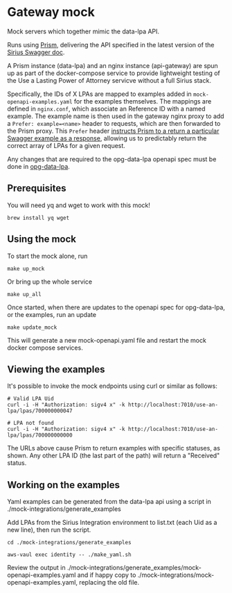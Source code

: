 # Gateway mock

Mock servers which together mimic the data-lpa API.

Runs using [Prism](https://stoplight.io/open-source/prism), delivering
the API specified in the latest version of the
[Sirius Swagger doc](https://github.com/ministryofjustice/opg-sirius-api-gateway/blob/master/docs/swagger.v1.yaml).

A Prism instance (data-lpa) and an nginx instance (api-gateway) are spun up as part of the docker-compose service to provide lightweight testing of the Use a Lasting Power of Attorney servicve without a full Sirius stack.

Specifically, the IDs of X LPAs are mapped to examples added in `mock-openapi-examples.yaml` for the examples themselves.
The mappings are defined in `nginx.conf`, which associate an Reference ID with a named example.
The example name is then used in the gateway nginx proxy to add a `Prefer: example=<name>` header to requests, which are then forwarded to the Prism proxy. This `Prefer` header [instructs Prism to a return a particular Swagger example as a response](https://github.com/stoplightio/prism/blob/master/docs/guides/01-mocking.md#Response-Generation), allowing us to predictably return the correct array of LPAs for a given request.

Any changes that are required to the opg-data-lpa openapi spec must be done in [opg-data-lpa](https://github.com/ministryofjustice/opg-data-lpa).

## Prerequisites

You will need yq and wget to work with this mock!

```shell
brew install yq wget
```

## Using the mock

To start the mock alone, run

```shell
make up_mock
```

Or bring up the whole service

```shell
make up_all
```

Once started, when there are updates to the openapi spec for opg-data-lpa, or the examples, run an update

```shell
make update_mock
```

This will generate a new mock-openapi.yaml file and restart the mock docker compose services.

## Viewing the examples

It's possible to invoke the mock endpoints using curl or similar as follows:

```shell
# Valid LPA Uid
curl -i -H "Authorization: sigv4 x" -k http://localhost:7010/use-an-lpa/lpas/700000000047

# LPA not found
curl -i -H "Authorization: sigv4 x" -k http://localhost:7010/use-an-lpa/lpas/700000000000
```

The URLs above cause Prism to return examples with specific statuses, as shown.
Any other LPA ID (the last part of the path) will return a "Received" status.

## Working on the examples

Yaml examples can be generated from the data-lpa api using a script in ./mock-integrations/generate_examples

Add LPAs from the Sirius Integration environment to list.txt (each Uid as a new line), then run the script.

```shell
cd ./mock-integrations/generate_examples

aws-vaul exec identity -- ./make_yaml.sh
```

Review the output in ./mock-integrations/generate_examples/mock-openapi-examples.yaml and if happy copy to ./mock-integrations/mock-openapi-examples.yaml, replacing the old file.

